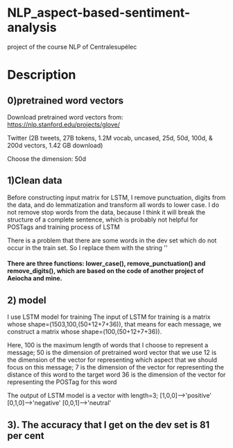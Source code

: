 # NLP_aspect-based-sentiment-analysis
project of the course NLP of Centralesupélec

# Description
## 0)pretrained word vectors
Download pretrained word vectors from: https://nlp.stanford.edu/projects/glove/

Twitter (2B tweets, 27B tokens, 1.2M vocab, uncased, 25d, 50d, 100d, & 200d vectors, 1.42 GB download)

Choose the dimension: 50d 

## 1)Clean data
Before constructing input matrix for LSTM, I remove punctuation, digits from the data, and do lemmatization and transform all words to lower case. I do not remove stop words from the data, because I think it will break the structure of a complete sentence, which is probably not helpful for POSTags and training process of LSTM

There is a problem that there are some words in the dev set which do not occur in the train set. So I replace them with the string '<hashtag>'

#### There are three functions: lower_case(), remove_punctuation() and remove_digits(), which are based on the code of another project of Aeiocha and mine.

## 2) model
I use LSTM model for training
The input of LSTM for training is a matrix whose shape=(1503,100,(50+12+7+36)), that means for each message, we construct a matrix whose shape=(100,(50+12+7+36)). 

Here, 100 is the maximum length of words that I choose to represent a message;
50 is the dimension of pretrained word vector that we use
12 is the dimension of the vector for representing which aspect that we should focus on this message;
7 is the dimension of the vector for representing the distance of this word to the target word
36 is the dimension of the vector for representing the POSTag for this word

The output of LSTM model is a vector with length=3;
[1,0,0]-->'positive'
[0,1,0]-->'negative'
[0,0,1]-->'neutral'

## 3). The accuracy that I get on the dev set is 81 per cent

